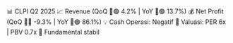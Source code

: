📊 CLPI Q2 2025
📈 Revenue (QoQ 🔼🟢 4.2% | YoY 🔼🟢 13.7%)
💰 Net Profit (QoQ 🔻🔴 -9.3% | YoY 🔼🟢 86.1%)
💡 Cash Operasi: Negatif
🧮 Valuasi: PER 6x | PBV 0.7x
🧱 Fundamental stabil
